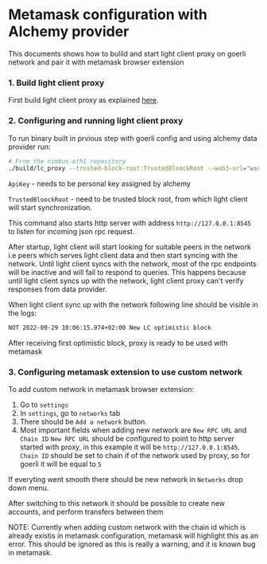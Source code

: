# Metamask configuration with Alchemy provider

This documents shows how to bulild and start light client proxy on goerli
network and pair it with metamask browser extension

### 1. Build light client proxy

First build light client proxy as explained [here](../README.md#Build-light-client-proxy).

### 2. Configuring and running light client proxy

To run binary built in prvious step with goerli config and using alchemy data
provider run:


```bash
# From the nimbus-eth1 repository
./build/lc_proxy --trusted-block-root:TrustedBloockRoot --web3-url="wss://eth-goerli.g.alchemy.com/v2/ApiKey" --network=goerli
```

`ApiKey` - needs to be personal key assigned by alchemy

`TrustedBloockRoot` - need to be trusted block root, from which light client will
start synchronization.

This command also starts http server with address `http://127.0.0.1:8545` to listen
for incoming json rpc request.

After startup, light client will start looking for suitable peers in the network
i.e peers which serves light client data and then start syncing with the network.
Until light client syncs with the network, most of the rpc endpoints will be inactive
and will fail to respond to queries. This happens because until light client syncs up
with the network, light client proxy can't verify responses from data provider.

When light client sync up with the network following line should be visible in the
logs:

```bash
NOT 2022-09-29 10:06:15.974+02:00 New LC optimistic block                    opt=81de61ec:3994230 wallSlot=3994231
```

After receiving first optimistic block, proxy is ready to be used with metamask

### 3. Configuring metamask extension to use custom network

To add custom network in metamask browser extension:
1. Go to `settings`
2. In `settings`, go to `networks` tab
3. There should be `Add a network` button.
4. Most important fields when adding new network are `New RPC URL` and `Chain ID`
`New RPC URL` should be configured to point to http server started with proxy, in this
example it will be `http://127.0.0.1:8545`. `Chain ID` should be set to chain if of
the network used by proxy, so for goerli it will be equal to `5`

If everyting went smooth there should be new network in `Networks` drop down menu.

After switching to this network it should be possible to create new accounts, and
perform transfers between them

NOTE: Currently when adding custom network with the chain id which is already existis in metamask
configuration, metamask will highlight this as an error. This should be ignored
as this is really a warning, and it is known bug in metamask.
